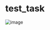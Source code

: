 # test_task

![image](https://github.com/user-attachments/assets/e35a38a5-8e96-4cc5-9fa4-bd0f86ad2a37)
